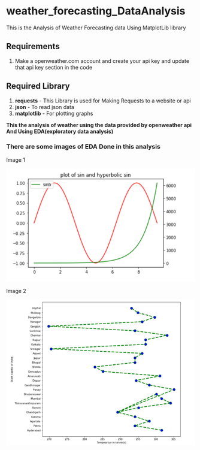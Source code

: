 # weather_forecasting_DataAnalysis
This is the Analysis of Weather Forecasting data Using MatplotLib library
## Requirements
1. Make a openweather.com account and create your api key and update that api key section in the code 
## Required Library
1. **requests** - This Library is used for Making Requests to a website or api
2. **json** - To read json data
3. **matplotlib** - For plotting graphs 

**This the analysis of weather using the data provided by openweather api And Using EDA(exploratory data analysis)**
### There are some images of EDA Done in this analysis

Image 1


![alt text](https://github.com/singhbir/weather_forecasting_DataAnalysis/blob/master/weather.PNG)

Image 2


![alt text](https://github.com/singhbir/weather_forecasting_DataAnalysis/blob/master/weather2.PNG)
